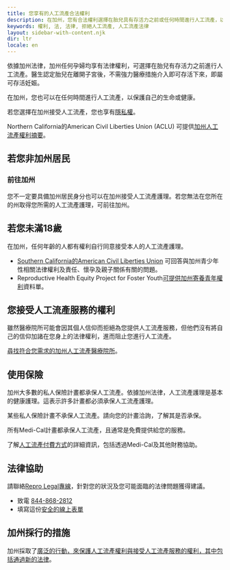 ```yaml
---
title: 您享有的人工流產合法權利
description: 在加州，您有合法權利選擇在胎兒具有存活力之前或任何時間進行人工流產，以保護自己的生命與健康。
keywords: 權利, 法, 法律, 拒絕人工流產, 人工流產法律
layout: sidebar-with-content.njk
dir: ltr
locale: en
---
```


依據加州法律，加州任何孕婦均享有法律權利，可選擇在胎兒有存活力之前進行人工流產。醫生認定胎兒在離開子宮後，不需強力醫療措施介入即可存活下來，即屬可存活妊娠。

在加州，您也可以在任何時間進行人工流產，以保護自己的生命或健康。

若您選擇在加州接受人工流產，您也享有[隱私權](/your-rights/your-privacy/)。

Northern California的American Civil Liberties Union (ACLU) 可提供[加州人工流產權利摘要](https://www.aclunc.org/our-work/know-your-rights/know-your-rights-abortion-access-california)。

## 若您非加州居民

### 前往加州

您不一定要具備加州居民身分也可以在加州接受人工流產護理。若您無法在您所在的州取得您所需的人工流產護理，可前往加州。

## 若您未滿18歲

在加州，任何年齡的人都有權利自行同意接受本人的人工流產護理。

- [Southern California的American Civil Liberties Union](https://www.aclusocal.org/know-your-rights/abortion-care-california#minors) 可回答與加州青少年性相關法律權利及責任、懷孕及親子關係有關的問題。
- Reproductive Health Equity Project for Foster Youth[可提供加州寄養青年權利](https://fosterreprohealth.org/fact-sheets-know-your-rights/)資料單。

## 您接受人工流產服務的權利

雖然醫療院所可能會因其個人信仰而拒絕為您提供人工流產服務，但他們沒有將自己的信仰加諸在您身上的法律權利，進而阻止您進行人工流產。

[尋找符合您需求的加州人工流產醫療院所](/find-a-provider/)。

## 使用保險

加州大多數的私人保險計畫都承保人工流產。依據加州法律，人工流產護理是基本的健康護理。這表示許多計畫都必須承保人工流產護理。

某些私人保險計畫不承保人工流產。請向您的計畫洽詢，了解其是否承保。

所有Medi-Cal計畫都承保人工流產，且通常是免費提供給您的服務。

了解[人工流產付費方式](/getting-an-abortion/how-to-pay-for-an-abortion/)的詳細資訊，包括透過Medi-Cal及其他財務協助。

## 法律協助

請聯絡[Repro Legal專線](https://www.reprolegalhelpline.org/)，針對您的狀況及您可能面臨的法律問題獲得建議。

- 致電 <a href="tel:+1-844-868-2812">844-868-2812</a>
- 填寫這份[安全的線上表單](https://www.reprolegalhelpline.org/sma-contact-the-helpline/#secure-form)

## 加州採行的措施

加州採取了[廣泛的行動，來保護人工流產權利與接受人工流產服務的權利，其中包括通過新的法律](/your-rights/state-action/)。
